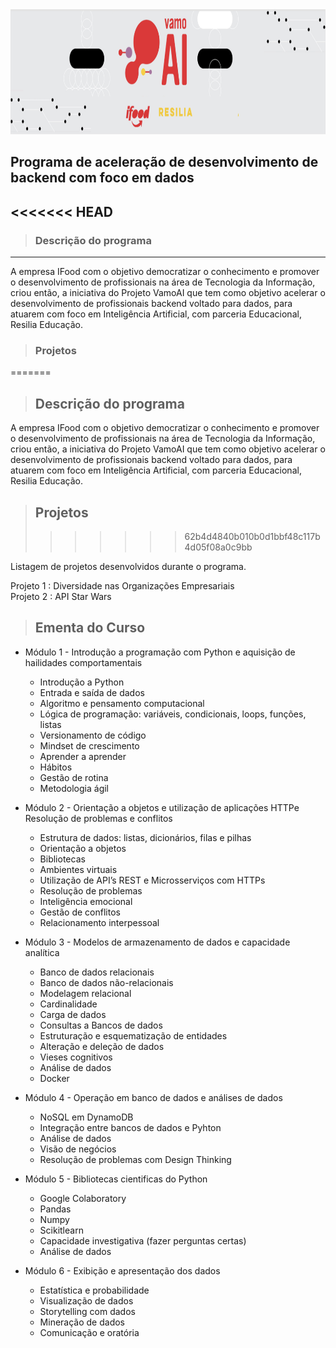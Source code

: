 <img src="https://github.com/giselemanuel/programa-Ifood-backend/blob/main/imagens/programa-ifood.png" data-canonical-src="https://gyazo.com/eb5c5741b6a9a16c692170a41a49c858.png" width="20000" height="200" />

## Programa de aceleração de desenvolvimento de backend com foco em dados
<<<<<<< HEAD
---

>### Descrição do programa
---
A empresa IFood com o objetivo democratizar o conhecimento e promover o desenvolvimento de profissionais na área de Tecnologia da Informação, criou então, a iniciativa do Projeto VamoAI que tem  como objetivo acelerar o desenvolvimento de profissionais backend voltado para dados, para atuarem com foco em Inteligência Artificial, com parceria Educacional, Resilia Educação.

>### Projetos
=======

>## Descrição do programa

A empresa IFood com o objetivo democratizar o conhecimento e promover o desenvolvimento de profissionais na área de Tecnologia da Informação, criou então, a iniciativa do Projeto VamoAI que tem  como objetivo acelerar o desenvolvimento de profissionais backend voltado para dados, para atuarem com foco em Inteligência Artificial, com parceria Educacional, Resilia Educação.

>## Projetos
>>>>>>> 62b4d4840b010b0d1bbf48c117b4d05f08a0c9bb

Listagem de projetos desenvolvidos durante o programa.

Projeto 1 : Diversidade nas Organizações Empresariais  
Projeto 2 : API Star Wars  

>## Ementa do Curso

+ Módulo 1 - Introdução a programação com Python e aquisição de hailidades comportamentais
    + Introdução a Python
    + Entrada e saída de dados
    + Algoritmo e pensamento computacional
    + Lógica de programação: variáveis, condicionais, loops, funções, listas
    + Versionamento de código
    + Mindset de crescimento
    + Aprender a aprender
    + Hábitos
    + Gestão de rotina
    + Metodologia ágil

+ Módulo 2 - Orientação a objetos e utilização de aplicações HTTPe Resolução de problemas e conflitos
    + Estrutura de dados: listas, dicionários, filas e pilhas
    + Orientação a objetos
    + Bibliotecas
    + Ambientes virtuais
    + Utilização de API’s REST e Microsserviços com HTTPs
    + Resolução de problemas
    + Inteligência emocional
    + Gestão de conflitos
    + Relacionamento interpessoal

+ Módulo 3 - Modelos de armazenamento de dados e capacidade analítica
    + Banco de dados relacionais
    + Banco de dados não-relacionais
    + Modelagem relacional
    + Cardinalidade
    + Carga de dados
    + Consultas a Bancos de dados
    + Estruturação e esquematização de entidades
    + Alteração e deleção de dados
    + Vieses cognitivos
    + Análise de dados
    + Docker

+ Módulo 4 - Operação em banco de dados e análises de dados
    + NoSQL em DynamoDB
    + Integração entre bancos de dados e Pyhton
    + Análise de dados
    + Visão de negócios
    + Resolução de problemas com Design Thinking

+ Módulo 5 - Bibliotecas cientificas do Python
    + Google Colaboratory
    + Pandas
    + Numpy
    + Scikitlearn
    + Capacidade investigativa (fazer perguntas certas)
    + Análise de dados

+ Módulo 6 - Exibição e apresentação dos dados
    + Estatística e probabilidade
    + Visualização de dados
    + Storytelling com dados
    + Mineração de dados
    + Comunicação e oratória
